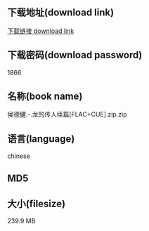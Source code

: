 ## 下载地址(download link)
[下载链接 download link](https://tutu365.netlify.app/?s=%E4%BE%AF%E5%BE%B7%E5%81%A5.-.%E9%BE%99%E7%9A%84%E4%BC%A0%E4%BA%BA%E7%BB%AD%E7%AF%87%5BFLAC%2BCUE%5D.zip)

## 下载密码(download password)
1866

## 名称(book name)
侯德健.-.龙的传人续篇[FLAC+CUE].zip.zip

## 语言(language)
chinese

## MD5


## 大小(filesize)
239.9 MB
